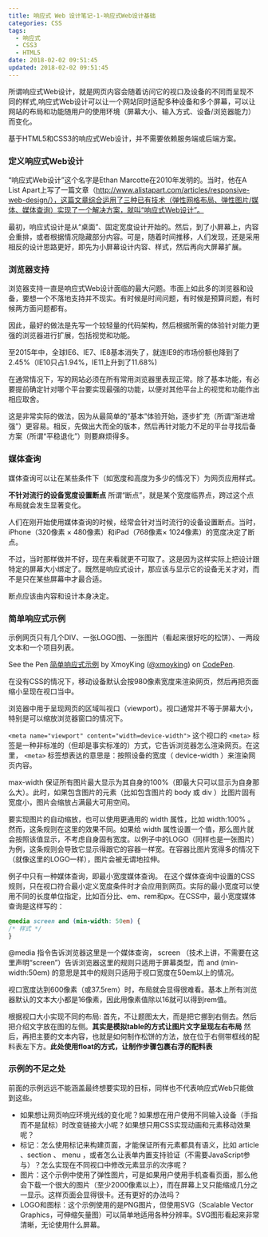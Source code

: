 ```yaml
---
title: 响应式 Web 设计笔记-1-响应式Web设计基础
categories: CSS
tags:
  - 响应式
  - CSS3
  - HTML5
date: 2018-02-02 09:51:45
updated: 2018-02-02 09:51:45
---
```


所谓响应式Web设计，就是网页内容会随着访问它的视口及设备的不同而呈现不同的样式,响应式Web设计可以让一个网站同时适配多种设备和多个屏幕，可以让网站的布局和功能随用户的使用环境（屏幕大小、输入方式、设备/浏览器能力）而变化。

基于HTML5和CSS3的响应式Web设计，并不需要依赖服务端或后端方案。

### 定义响应式Web设计
“响应式Web设计”这个名字是Ethan Marcotte在2010年发明的。当时，他在A List Apart上写了一篇文章（http://www.alistapart.com/articles/responsive-web-design/），这篇文章综合运用了三种已有技术（弹性网格布局、弹性图片/媒体、媒体查询）实现了一个解决方案，就叫“响应式Web设计”。

最初，响应式设计是从“桌面”、固定宽度设计开始的。然后，到了小屏幕上，内容会重排，或者根据情况隐藏部分内容。可是，随着时间推移，人们发现，还是采用相反的设计思路更好，即先为小屏幕设计内容、样式，然后再向大屏幕扩展。

### 浏览器支持
浏览器支持一直是响应式Web设计面临的最大问题。市面上如此多的浏览器和设备，要想一个不落地支持并不现实。有时候是时间问题，有时候是预算问题，有时候两方面问题都有。

因此，最好的做法是先写一个较轻量的代码架构，然后根据所需的体验针对能力更强的浏览器进行扩展，包括视觉和功能。

至2015年中，全球IE6、IE7、IE8基本消失了，就连IE9的市场份额也降到了2.45%（IE10只占1.94%，IE11上升到了11.68%)

在通常情况下，写的网站必须在所有常用浏览器里表现正常。除了基本功能，有必要提前确定针对哪个平台要实现最强的功能，以便对其他平台上的视觉和功能作出相应取舍。

这是非常实际的做法，因为从最简单的“基本”体验开始，逐步扩充（所谓“渐进增强”）更容易。相反，先做出大而全的版本，然后再针对能力不足的平台寻找后备方案（所谓“平稳退化”）则要麻烦得多。

### 媒体查询
媒体查询可以让在某些条件下（如宽度和高度为多少的情况下）为网页应用样式。

**不针对流行的设备宽度设置断点**
所谓“断点”，就是某个宽度临界点，跨过这个点布局就会发生显著变化。

人们在刚开始使用媒体查询的时候，经常会针对当时流行的设备设置断点。当时，iPhone（320像素 × 480像素）和iPad（768像素× 1024像素）的宽度决定了断点。

不过，当时那样做并不好，现在来看就更不可取了。这是因为这样实际上把设计跟特定的屏幕大小绑定了。既然是响应式设计，那应该与显示它的设备无关才对，而不是只在某些屏幕中才最合适。

断点应该由内容和设计本身决定。

### 简单响应式示例
示例网页只有几个DIV、一张LOGO图、一张图片（看起来很好吃的松饼）、一两段文本和一个项目列表。

<p data-height="265" data-theme-id="0" data-slug-hash="qoYvOj" data-default-tab="html,result" data-user="xmoyking" data-embed-version="2" data-pen-title="简单响应式示例" class="codepen">See the Pen <a href="https://codepen.io/xmoyking/pen/qoYvOj/">简单响应式示例</a> by XmoyKing (<a href="https://codepen.io/xmoyking">@xmoyking</a>) on <a href="https://codepen.io">CodePen</a>.</p>
<script async src="https://static.codepen.io/assets/embed/ei.js"></script>

在没有CSS的情况下，移动设备默认会按980像素宽度来渲染网页，然后再把页面缩小呈现在视口当中。

浏览器中用于呈现网页的区域叫视口（viewport）。视口通常并不等于屏幕大小，特别是可以缩放浏览器窗口的情况下。

`<meta name="viewport" content="width=device-width">`
这个视口的 `<meta>` 标签是一种非标准的（但却是事实标准的）方式，它告诉浏览器怎么渲染网页。在这里， `<meta>` 标签想表达的意思是：按照设备的宽度（ device-width ）来渲染网页内容。

max-width 保证所有图片最大显示为其自身的100%（即最大只可以显示为自身那么大）。此时，如果包含图片的元素（比如包含图片的 body 或 div ）比图片固有宽度小，图片会缩放占满最大可用空间。

要实现图片的自动缩放，也可以使用更通用的 width 属性，比如 width:100% 。然而，这条规则在这里的效果不同。如果给 width 属性设置一个值，那么图片就会按照该值显示，不考虑自身固有宽度。以例子中的LOGO（同样也是一张图片）为例，这条规则会导致它显示得跟它的容器一样宽。在容器比图片宽得多的情况下（就像这里的LOGO一样），图片会被无谓地拉伸。

例子中只有一种媒体查询，即最小宽度媒体查询。
在这个媒体查询中设置的CSS规则，只在视口符合最小定义宽度条件时才会应用到网页。实际的最小宽度可以使用不同的长度单位指定，比如百分比、em、rem和px。在CSS中，最小宽度媒体查询是这样写的：
```css
@media screen and (min-width: 50em) {
/* 样式 */
}
```
@media 指令告诉浏览器这里是一个媒体查询， screen （技术上讲，不需要在这里声明“screen”）告诉浏览器这里的规则只适用于屏幕类型，而 and (min-width:50em) 的意思是其中的规则只适用于视口宽度在50em以上的情况。

视口宽度达到600像素（或37.5rem）时，布局就会显得很难看。基本上所有浏览器默认的文本大小都是16像素，因此用像素值除以16就可以得到rem值。

根据视口大小实现不同的布局:
首先，不让题图太大，而是把它挪到右侧去。然后把介绍文字放在图的左侧。**其实是模拟table的方式让图片文字呈现左右布局**
然后，再把主要的文本内容，也就是如何制作松饼的方法，放在位于右侧带框线的配料表左下方。**此处使用float的方式，让制作步骤包裹右浮的配料表**

### 示例的不足之处
前面的示例远远不能涵盖最终想要实现的目标，同样也不代表响应式Web只能做到这些。
- 如果想让网页响应环境光线的变化呢？如果想在用户使用不同输入设备（手指而不是鼠标）时改变链接大小呢？如果想只用CSS实现动画和元素移动效果呢？
- 标记：怎么使用标记来构建页面，才能保证所有元素都具有语义，比如 article 、section 、 menu ，或者怎么让表单内置支持验证（不需要JavaScript参与）？怎么实现在不同视口中修改元素显示的次序呢？
- 图片：这个示例中使用了弹性图片，可是如果用户使用手机查看页面，那么他会下载一个很大的图片（至少2000像素以上），而在屏幕上又只能缩成几分之一显示。这样页面会显得很卡。还有更好的办法吗？
- LOGO和图标：这个示例使用的是PNG图片，但使用SVG（Scalable Vector Graphics，可伸缩矢量图）可以简单地适用各种分辨率。SVG图形看起来非常清晰，无论使用什么屏幕。